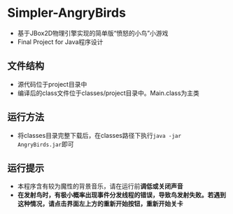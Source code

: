 # Simpler-AngryBirds
- 基于JBox2D物理引擎实现的简单版“愤怒的小鸟”小游戏
- Final Project for Java程序设计

## 文件结构
- 源代码位于project目录中
- 编译后的class文件位于classes/project目录中。Main.class为主类

## 运行方法
- 将classes目录完整下载后，在classes路径下执行`java -jar AngryBirds.jar`即可

## 运行提示
- 本程序含有较为魔性的背景音乐，请在运行前**调低或关闭声音**
- **在发射鸟时，有极小概率出现事件分发线程的错误，导致鸟发射失败。若遇到这种情况，请点击界面左上方的重新开始按钮，重新开始关卡**
